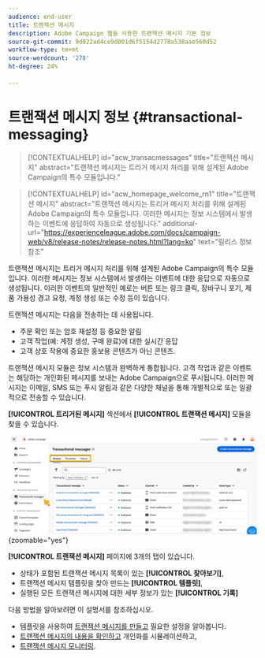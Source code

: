 ```yaml
---
audience: end-user
title: 트랜잭션 메시지
description: Adobe Campaign 웹을 사용한 트랜잭션 메시지 기본 정보
source-git-commit: 9d022ad4ce9d001d6f5154d2778a538aae560d52
workflow-type: tm+mt
source-wordcount: '278'
ht-degree: 24%

---
```


# 트랜잭션 메시지 정보 {#transactional-messaging}

>[!CONTEXTUALHELP]
>id="acw_transacmessages"
>title="트랜잭션 메시지"
>abstract="트랜잭션 메시지는 트리거 메시지 처리를 위해 설계된 Adobe Campaign의 특수 모듈입니다."

>[!CONTEXTUALHELP]
>id="acw_homepage_welcome_rn1"
>title="트랜잭션 메시지"
>abstract="트랜잭션 메시지는 트리거 메시지 처리를 위해 설계된 Adobe Campaign의 특수 모듈입니다. 이러한 메시지는 정보 시스템에서 발생하는 이벤트에 응답하여 자동으로 생성됩니다."
>additional-url="https://experienceleague.adobe.com/docs/campaign-web/v8/release-notes/release-notes.html?lang=ko" text="릴리스 정보 참조"

<!-- >>[!CONTEXTUALHELP]
>id="acw_transacmessages_exclusionlogs"
>title="Transactional messaging exclusion logs"
>abstract="Transactional messaging exclusion logs" -->

트랜잭션 메시지는 트리거 메시지 처리를 위해 설계된 Adobe Campaign의 특수 모듈입니다. 이러한 메시지는 정보 시스템에서 발생하는 이벤트에 대한 응답으로 자동으로 생성됩니다. 이러한 이벤트의 일반적인 예로는 버튼 또는 링크 클릭, 장바구니 포기, 제품 가용성 경고 요청, 계정 생성 또는 수정 등이 있습니다.

트랜잭션 메시지는 다음을 전송하는 데 사용됩니다.

* 주문 확인 또는 암호 재설정 등 중요한 알림
* 고객 작업(예: 계정 생성, 구매 완료)에 대한 실시간 응답
* 고객 상호 작용에 중요한 홍보용 콘텐츠가 아닌 콘텐츠.

트랜잭션 메시지 모듈은 정보 시스템과 완벽하게 통합됩니다. 고객 작업과 같은 이벤트는 해당하는 개인화된 메시지를 보내는 Adobe Campaign으로 푸시됩니다. 이러한 메시지는 이메일, SMS 또는 푸시 알림과 같은 다양한 채널을 통해 개별적으로 또는 일괄적으로 전송할 수 있습니다.

**[!UICONTROL 트리거된 메시지]** 섹션에서 **[!UICONTROL 트랜잭션 메시지]** 모듈을 찾을 수 있습니다.

![](assets/transactional.png){zoomable="yes"}

**[!UICONTROL 트랜잭션 메시지]** 페이지에 3개의 탭이 있습니다.

* 상태가 포함된 트랜잭션 메시지 목록이 있는 **[!UICONTROL 찾아보기]**,
* 트랜잭션 메시지 템플릿을 찾아 만드는 **[!UICONTROL 템플릿]**,
* 실행된 모든 트랜잭션 메시지에 대한 세부 정보가 있는 **[!UICONTROL 기록]**

다음 방법을 알아보려면 이 설명서를 참조하십시오.

* 템플릿을 사용하여 [트랜잭션 메시지를 만들고](create-transactional.md) 필요한 설정을 알아봅니다.
* [트랜잭션 메시지의 내용을 확인하고](validate-transactional.md) 개인화를 시뮬레이션하고,
* [트랜잭션 메시지 모니터링](monitor-transactional.md).
